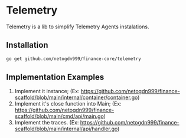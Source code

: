 # Telemetry

Telemetry is a lib to simplify Telemetry Agents instalations.

## Installation

```sh
go get github.com/netogdn999/finance-core/telemetry
```

## Implementation Examples

1. Implement it instance; (Ex: https://github.com/netogdn999/finance-scaffold/blob/main/internal/container/container.go)
2. Implement it's close function into Main; (Ex: https://github.com/netogdn999/finance-scaffold/blob/main/cmd/api/main.go)
3. Implement the traces. (Ex: https://github.com/netogdn999/finance-scaffold/blob/main/internal/api/handler.go)